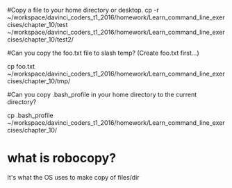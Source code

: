 
#Copy a file to your home directory or desktop.
cp -r ~/workspace/davinci_coders_t1_2016/homework/Learn_command_line_exercises/chapter_10/test ~/workspace/davinci_coders_t1_2016/homework/Learn_command_line_exercises/chapter_10/test2/

#Can you copy the foo.txt file to slash temp?  (Create foo.txt first...)

cp foo.txt ~/workspace/davinci_coders_t1_2016/homework/Learn_command_line_exercises/chapter_10/tmp/

#Can you copy .bash_profile in your home directory to the current directory?

cp .bash_profile ~/workspace/davinci_coders_t1_2016/homework/Learn_command_line_exercises/chapter_10/

# what is robocopy?

It's what the OS uses to make copy of files/dir
